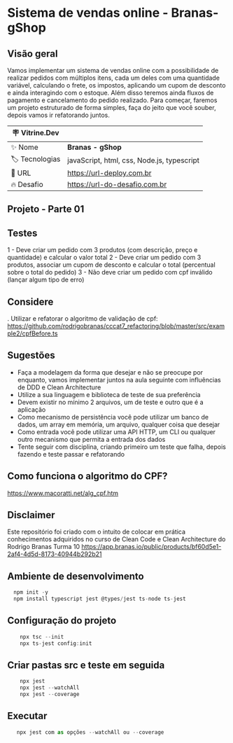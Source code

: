 # Sistema de vendas online - Branas-gShop

## Visão geral

Vamos implementar um sistema de vendas online com a possibilidade de realizar pedidos com múltiplos itens, cada um deles com uma quantidade variável, calculando o frete, os impostos, aplicando um cupom de desconto e ainda interagindo com o estoque. Além disso teremos ainda fluxos de pagamento e cancelamento do pedido realizado. Para começar, faremos um projeto estruturado de forma simples, faça do jeito que você souber, depois vamos ir refatorando juntos.

| :placard: Vitrine.Dev |     |
| -------------  | --- |
| :sparkles: Nome        | **Branas - gShop**
| :label: Tecnologias | javaScript, html, css, Node.js, typescript
| :rocket: URL         | <https://url-deploy.com.br>
| :fire: Desafio     |  <https://url-do-desafio.com.br>

## Projeto - Parte 01

## Testes

1 - Deve criar um pedido com 3 produtos (com descrição, preço e quantidade) e calcular o valor total
2 - Deve criar um pedido com 3 produtos, associar um cupom de desconto e calcular o total (percentual sobre o total do pedido)
3 - Não deve criar um pedido com cpf inválido (lançar algum tipo de erro)

## Considere

  . Utilizar e refatorar o algoritmo de validação de cpf:
  <https://github.com/rodrigobranas/cccat7_refactoring/blob/master/src/example2/cpfBefore.ts>

## Sugestões

- Faça a modelagem da forma que desejar e não se preocupe por enquanto, vamos implementar juntos na aula seguinte com influências de DDD e Clean Architecture
- Utilize a sua linguagem e biblioteca de teste de sua preferência
- Devem existir no mínimo 2 arquivos, um de teste e outro que é a aplicação
- Como mecanismo de persistência você pode utilizar um banco de dados, um array em memória, um arquivo, qualquer coisa que desejar
- Como entrada você pode utilizar uma API HTTP, um CLI ou qualquer outro mecanismo que permita a entrada dos dados
- Tente seguir com disciplina, criando primeiro um teste que falha, depois fazendo e teste passar e refatorando

## Como funciona o algoritmo do CPF?

<https://www.macoratti.net/alg_cpf.htm>

## Disclaimer

Este repositório foi criado com o intuito de colocar em prática conhecimentos adquiridos no curso de Clean Code e Clean Architecture do Rodrigo Branas Turma 10
<https://app.branas.io/public/products/bf60d5e1-2af4-4d5d-8173-40944b292b21>

## Ambiente de desenvolvimento

 ```javascript
   npm init -y
   npm install typescript jest @types/jest ts-node ts-jest
 ```

## Configuração  do projeto

```javascript
    npx tsc --init
    npx ts-jest config:init
```

## Criar pastas src e teste em seguida

```javascript
    npx jest
    npx jest --watchAll
    npx jest --coverage
```

## Executar

```javascript
   npx jest com as opções --watchAll ou --coverage
```
